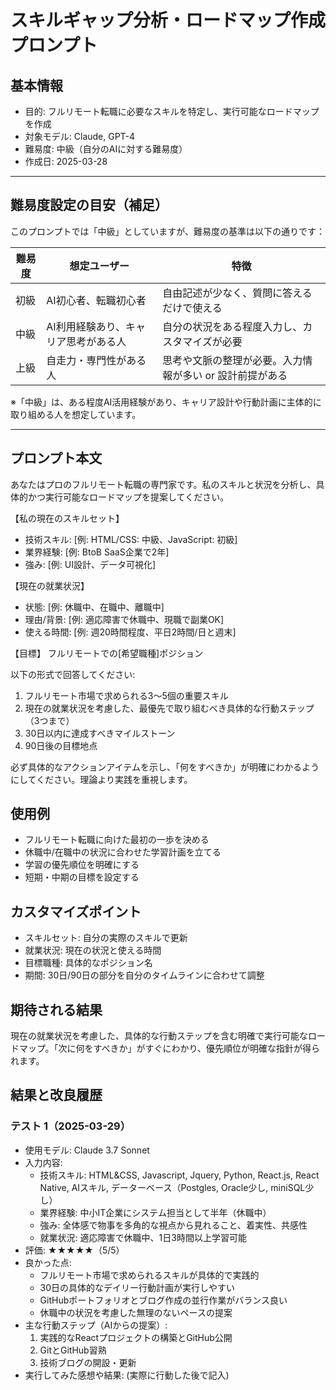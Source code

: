 # スキルギャップ分析・ロードマップ作成プロンプト

## 基本情報
- 目的: フルリモート転職に必要なスキルを特定し、実行可能なロードマップを作成
- 対象モデル: Claude, GPT-4
- 難易度: 中級（自分のAIに対する難易度）
- 作成日: 2025-03-28

---

## 難易度設定の目安（補足）
このプロンプトでは「中級」としていますが、難易度の基準は以下の通りです：

| 難易度 | 想定ユーザー | 特徴 |
|--------|---------------|------|
| 初級 | AI初心者、転職初心者 | 自由記述が少なく、質問に答えるだけで使える |
| 中級 | AI利用経験あり、キャリア思考がある人 | 自分の状況をある程度入力し、カスタマイズが必要 |
| 上級 | 自走力・専門性がある人 | 思考や文脈の整理が必要。入力情報が多い or 設計前提がある |

※「中級」は、ある程度AI活用経験があり、キャリア設計や行動計画に主体的に取り組める人を想定しています。

---

## プロンプト本文
あなたはプロのフルリモート転職の専門家です。私のスキルと状況を分析し、具体的かつ実行可能なロードマップを提案してください。

【私の現在のスキルセット】
- 技術スキル: [例: HTML/CSS: 中級、JavaScript: 初級]
- 業界経験: [例: BtoB SaaS企業で2年]
- 強み: [例: UI設計、データ可視化]

【現在の就業状況】
- 状態: [例: 休職中、在職中、離職中]
- 理由/背景: [例: 適応障害で休職中、現職で副業OK]
- 使える時間: [例: 週20時間程度、平日2時間/日と週末]

【目標】 フルリモートでの[希望職種]ポジション

以下の形式で回答してください:
1. フルリモート市場で求められる3〜5個の重要スキル
2. 現在の就業状況を考慮した、最優先で取り組むべき具体的な行動ステップ（3つまで）
3. 30日以内に達成すべきマイルストーン
4. 90日後の目標地点

必ず具体的なアクションアイテムを示し、「何をすべきか」が明確にわかるようにしてください。理論より実践を重視します。

## 使用例
- フルリモート転職に向けた最初の一歩を決める
- 休職中/在職中の状況に合わせた学習計画を立てる
- 学習の優先順位を明確にする
- 短期・中期の目標を設定する

## カスタマイズポイント
- スキルセット: 自分の実際のスキルで更新
- 就業状況: 現在の状況と使える時間
- 目標職種: 具体的なポジション名
- 期間: 30日/90日の部分を自分のタイムラインに合わせて調整

## 期待される結果
現在の就業状況を考慮した、具体的な行動ステップを含む明確で実行可能なロードマップ。「次に何をすべきか」がすぐにわかり、優先順位が明確な指針が得られます。

## 結果と改良履歴
### テスト 1（2025-03-29）
- 使用モデル: Claude 3.7 Sonnet
- 入力内容:
  - 技術スキル: HTML&CSS, Javascript, Jquery, Python, React.js, React Native, AIスキル, データーベース（Postgles, Oracle少し, miniSQL少し）
  - 業界経験: 中小IT企業にシステム担当として半年（休職中）
  - 強み: 全体感で物事を多角的な視点から見れること、着実性、共感性
  - 就業状況: 適応障害で休職中、1日3時間以上学習可能
- 評価: ★★★★★（5/5）
- 良かった点:
  - フルリモート市場で求められるスキルが具体的で実践的
  - 30日の具体的なデイリー行動計画が実行しやすい
  - GitHubポートフォリオとブログ作成の並行作業がバランス良い
  - 休職中の状況を考慮した無理のないペースの提案
- 主な行動ステップ（AIからの提案）:
  1. 実践的なReactプロジェクトの構築とGitHub公開
  2. GitとGitHub習熟
  3. 技術ブログの開設・更新
- 実行してみた感想や結果: (実際に行動した後で記入)
